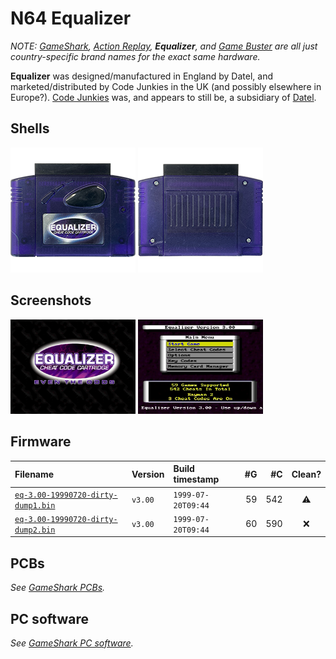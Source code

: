 # N64 Equalizer

_NOTE: [GameShark](/n64-gameshark.md), [Action Replay](/n64-actionreplay.md), **Equalizer**, and [Game Buster](/n64-gamebuster.md) are all just country-specific brand names for the exact same hardware._

**Equalizer** was designed/manufactured in England by Datel, and marketed/distributed by Code Junkies in the UK (and possibly elsewhere in Europe?). [Code Junkies](https://www.codejunkies.com/Products/SD-Media-Launcher__EF000580V.aspx) was, and appears to still be, a subsidiary of [Datel](https://www.datel.co.uk/).

## Shells

<a href="/assets/photos/n64-equalizer-01-shell-01-front-3231x2430.png">
  <img alt=""
       src="/assets/photos/n64-equalizer-01-shell-01-front-200.png"
       width="200"></a>
<a href="/assets/photos/n64-equalizer-01-shell-02-back-3267x2415.png">
  <img alt=""
       src="/assets/photos/n64-equalizer-01-shell-02-back-200.png"
       width="200"></a>

## Screenshots

<img alt="Screenshot of the splash screen from an N64 Equalizer v3.00"
     src="/n64/firmware/screenshots/equalizer/n64-eq-3.00-screenshot-01-splash-screen.png"
     width="200">
<img alt="Screenshot of the main menu from an N64 Equalizer v3.00"
     src="/n64/firmware/screenshots/equalizer/n64-eq-3.00-screenshot-02-main-menu.png"
     width="200">

## Firmware

| Filename                               | Version | Build timestamp    | #G   | #C   | Clean? |
|:-------------------------------------- |:------- |:------------------ | ----:| ----:|:------:|
| [`eq-3.00-19990720-dirty-dump1.bin`][] | `v3.00` | `1999-07-20T09:44` |   59 |  542 | ⚠️      |
| [`eq-3.00-19990720-dirty-dump2.bin`][] | `v3.00` | `1999-07-20T09:44` |   60 |  590 | ❌      |

[`eq-3.00-19990720-dirty-dump1.bin`]: /n64/firmware/eq-3.00-19990720-dirty-dump1.bin
[`eq-3.00-19990720-dirty-dump2.bin`]: /n64/firmware/eq-3.00-19990720-dirty-dump2.bin

## PCBs

_See [GameShark PCBs](/n64-gameshark.md#pcbs)._

## PC software

_See [GameShark PC software](/n64-gameshark.md#pc-software)._
